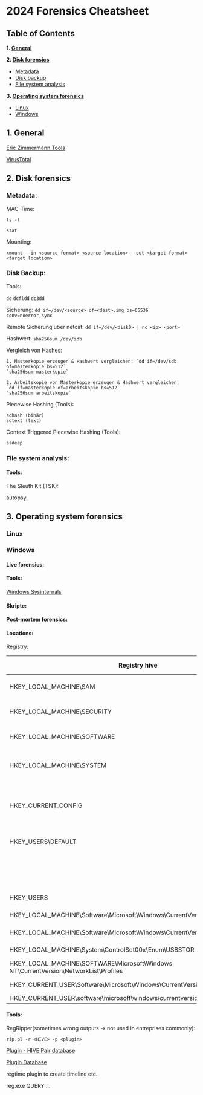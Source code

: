 # 2024 Forensics Cheatsheet

## Table of Contents

**1. [General](#1-general)**

**2. [Disk forensics](#2-disk-forensics)**

* [Metadata](#metadata)
* [Disk backup](#disk-backup)
* [File system analysis](#file-system-analysis)

**3. [Operating system forensics](#3-operating-system-forensics)**

* [Linux](#linux)
* [Windows](#windows)

## 1. General

[Eric Zimmermann Tools](https://ericzimmerman.github.io/#!index.md)

[VirusTotal](https://www.virustotal.com/gui/home/upload)

## 2. Disk forensics

### Metadata:

MAC-Time: 

`ls -l`

`stat`

Mounting:

`xmount --in <source format> <source location> --out <target format> <target location>`

### Disk Backup:

Tools:

`dd` `dcfldd` `dc3dd`

Sicherung: `dd if=/dev/<source> of=<dest>.img bs=65536 conv=noerror,sync`

Remote Sicherung über netcat: `dd if=/dev/<disk0> | nc <ip> <port>`

Hashwert: `sha256sum /dev/sdb`

Vergleich von Hashes:

    1. Masterkopie erzeugen & Hashwert vergleichen: `dd if=/dev/sdb of=masterkopie bs=512`
    `sha256sum masterkopie`

    2. Arbeitskopie von Masterkopie erzeugen & Hashwert vergleichen:
    `dd if=masterkopie of=arbeitskopie bs=512`
    `sha256sum arbeitskopie`

Piecewise Hashing (Tools):

    sdhash (binär)
    sdtext (text)

Context  Triggered Piecewise Hashing (Tools):

    ssdeep

### File system analysis:

#### Tools:

The Sleuth Kit (TSK):

autopsy



## 3. Operating system forensics

### Linux

### Windows

#### Live forensics:

#### Tools:
[Windows Sysinternals](https://docs.microsoft.com/de-de/sysinternals/downloads/sysinternals-suite)

#### Skripte:



#### Post-mortem forensics:

#### Locations:

Registry:

| Registry hive | description | Path to hive-file | environment variable | Supporting file
| ----------- | ----------- | ----------- | ----------- | ----------- | 
| HKEY_LOCAL_MACHINE\SAM | | C:\Windows\system32\config\SAM |  | Sam, Sam.log, Sam.sav | 
| HKEY_LOCAL_MACHINE\SECURITY | | C:\Windows\system32\config\SECURITY| | Security, Security.log, Security.sav | 
| HKEY_LOCAL_MACHINE\SOFTWARE |  | C:\Windows\system32\config\SOFTWARE| | Software, Software.log, Software.sav | 
| HKEY_LOCAL_MACHINE\SYSTEM |  | C:\Windows\system32\config\SYSTEM| | System, System.alt, System.log, System.sav | 
| HKEY_CURRENT_CONFIG |  || | System, System.alt, System.log, System.sav, Ntuser.dat, Ntuser.dat.log| 
| HKEY_USERS\DEFAULT | | C:\Windows\system32\config\default | | Default, Default.log Default.sav |
| | System-/Computer-weite Einstellungen | | %SystemRoot%\System32\config | |
| |  Nutzer-spezifische Einstellungen | | %USERPROFILE%\NTUSER.dat | |
| HKEY_USERS |  |  C:\Documents and Setting\User Profile\NTUSER.DAT| | | 
| HKEY_LOCAL_MACHINE\Software\Microsoft\Windows\CurrentVersion\Run | Autorun from programms | | | | 
| HKEY_LOCAL_MACHINE\Software\Microsoft\Windows\CurrentVersion\RunOnce | Autorun from programms | | | | 
| HKEY_LOCAL_MACHINE\System\ControlSet00x\Enum\USBSTOR | connected USB-devices | | | | 
| HKEY_LOCAL_MACHINE\SOFTWARE\Microsoft\Windows NT\CurrentVersion\NetworkList\Profiles | connected WLAN | | | | 
| HKEY_CURRENT_USER\Software\Microsoft\Windows\CurrentVersion\Explorer\RecentDocs | currently opened documents | | | |
| HKEY_CURRENT_USER\software\microsoft\windows\currentversion\Explorer\RunMRU | userlist | | | |



#### Tools:

RegRipper(sometimes wrong outputs -> not used in entreprises commonly):

```
rip.pl -r <HIVE> -p <plugin>
```
[Plugin - HIVE Pair database](https://hexacorn.com/tools/3r.html)

[Plugin Database](https://github.com/keydet89/RegRipper3.0)

regtime plugin to create timeline etc.

reg.exe QUERY ... 



